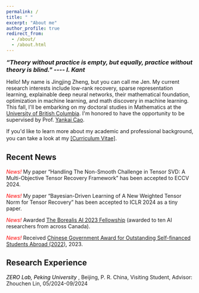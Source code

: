 ```yaml
---
permalink: /
title: " "
excerpt: "About me"
author_profile: true
redirect_from: 
  - /about/
  - /about.html
---
```

*<strong><font size=3> “Theory without practice is empty, but equally, practice without theory is blind."  ---- I. Kant </font></strong>*

Hello! My name is Jingjing Zheng, but you can call me Jen. My current research interests include low-rank recovery, sparse representation learning, explainable deep neural networks, their mathematical foundation, optimization in machine learning, and math discovery in machine learning. This fall, I'll be embarking on my doctoral studies in Mathematics at the [University of British Columbia](https://www.ubc.ca/). I'm honored to have the opportunity to be supervised by Prof. [Yankai Cao](https://chbe.ubc.ca/yankai-cao/).


If you'd like to learn more about my academic and professional background, you can take a look at my [[Curriculum Vitae]](https://github.com/jzheng20/jzheng20.github.io/tree/master/files/CV-JingjingZheng.pdf).　


## Recent News 

*<font color=red> News! </font>* My paper “Handling The Non-Smooth Challenge in Tensor SVD: A Multi-Objective Tensor Recovery Framework” has been accepted to ECCV 2024. 

*<font color=red> News! </font>* My paper “Bayesian-Driven Learning of A New Weighted Tensor Norm for Tensor Recovery” has been accepted to ICLR 2024 as a tiny paper.

*<font color=red> News! </font>* Awarded [The Borealis AI 2023 Fellowship](https://www.borealisai.com/news/the-borealis-ai-2022-2023-fellowships-fostering-next-gen-research-talent/) (awarded to ten AI researchers from across Canada). 

*<font color=red> News! </font>* Received [Chinese Government Award for Outstanding Self-financed Students Abroad (2022)](https://en.wikipedia.org/wiki/Chinese_government_award_for_outstanding_self-financed_students_abroad), 2023.  


## Research Experience

*<font color=black> ZERO Lab, Peking University </font>*, Beijing, P. R. China, Visiting Student, Advisor: Zhouchen Lin, 05/2024-09/2024     

 





 


 
